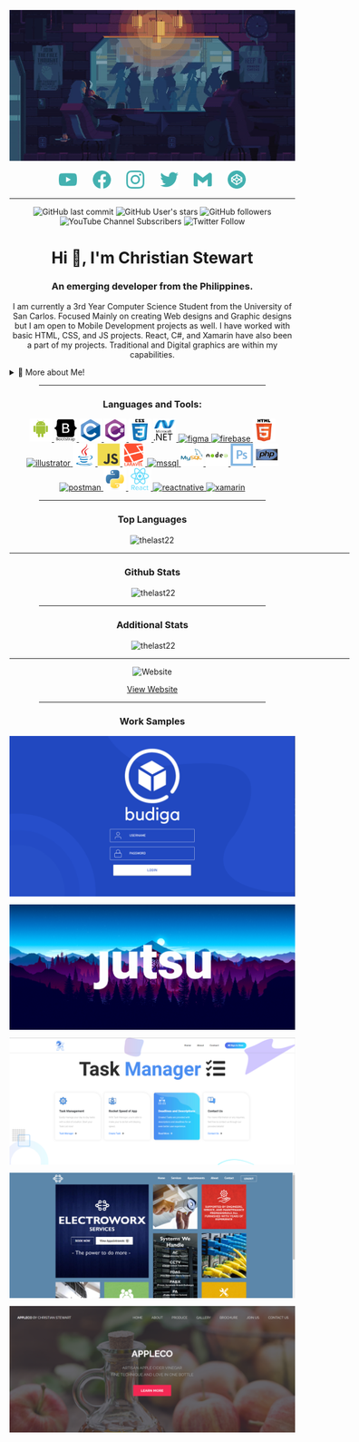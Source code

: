 <div align="center">
  
  ![Relax GIF](https://github.com/TheLast22/TheLast22/blob/main/Images/Relax.gif)
  
  <a href="https://www.youtube.com/channel/UCQ1Wu4srK7VvsEzrwzAiskg"><img width="32px" alt="Youtube" title="Youtube" src="https://github.com/TheLast22/TheLast22/blob/main/Images/youtube.svg"/></a>
  &#8287;&#8287;&#8287;&#8287;&#8287;
  <a href="https://fb.com//stewart.ca.8"><img width="32px" alt="Facebook" title="Facebook" src="https://github.com/TheLast22/TheLast22/blob/main/Images/facebook.svg"/></a>
  &#8287;&#8287;&#8287;&#8287;&#8287;
  <a href="https://instagram.com/stewart.ca8"><img width="32px" alt="Instagram" title="Instagram" src="https://github.com/TheLast22/TheLast22/blob/main/Images/instagram.svg"/></a>
  &#8287;&#8287;&#8287;&#8287;&#8287;
  <a href="https://twitter.com/stewart_ca8"><img width="32px" alt="Twitter" title="Twitter" src="https://github.com/TheLast22/TheLast22/blob/main/Images/twitter.svg"/></a>
  &#8287;&#8287;&#8287;&#8287;&#8287;
  <a href="mailto:christianstewart5111@gmail.com"><img width="32px" alt="Gmail" title="Gmail" src="https://github.com/TheLast22/TheLast22/blob/main/Images/gmail.svg"/></a>
  &#8287;&#8287;&#8287;&#8287;&#8287;
  <a href="https://codepen.io/thelast22"><img width="32px" alt="Codepen" title="Codepen" src="https://github.com/TheLast22/TheLast22/blob/main/Images/codepen.svg"/></a>
  
  <hr>
</div>

<div align="center">

  ![GitHub last commit](https://img.shields.io/github/last-commit/TheLast22/TheLast22?color=informational&label=Github&logo=github&style=for-the-badge)
  ![GitHub User's stars](https://img.shields.io/github/stars/TheLast22?label=User%20Stars&logo=github&style=for-the-badge)
  ![GitHub followers](https://img.shields.io/github/followers/TheLast22?logo=github&style=for-the-badge)
  ![YouTube Channel Subscribers](https://img.shields.io/youtube/channel/views/UCQ1Wu4srK7VvsEzrwzAiskg?color=informational&logo=youtube&style=for-the-badge)
  ![Twitter Follow](https://img.shields.io/twitter/follow/Stewart_ca8?color=informational&logo=twitter&style=for-the-badge)

</div>

<h1 align="center">Hi 👋, I'm Christian Stewart</h1>
<h3 align="center">An emerging developer from the Philippines.</h3>
<p align="center">I am currently a 3rd Year Computer Science Student from the University of San Carlos. Focused Mainly on creating Web designs and Graphic designs but I am open to Mobile Development projects as well. I have worked with basic HTML, CSS, and JS projects. React, C#, and Xamarin have also been a part of my projects. Traditional and Digital graphics are within my capabilities.</p>

<details>
  <summary>🧑 More about Me!</summary>

- 🔭 I’m currently on a quest to build **amazing** things

- 🌱 I’m currently learning **REST API and MERN Stack** 🤓

- 🤝 I’m looking for help with **Learning about Flutter & React Native**

- 👨‍💻 All of my projects are available on my github and portfolio(available below)

- 💬 Ask me about **UI/UX Design, Product Design, Fullstack Development, and Mobile Development**

- 📫 Reach me out at **christianstewart5111@gmail.com**

</details>

<div align="center">
  <hr width="400px">
</div>

<h3 align="center">Languages and Tools:</h3>
<p align="center"> <a href="https://developer.android.com" target="_blank" rel="noreferrer"> <img src="https://raw.githubusercontent.com/devicons/devicon/master/icons/android/android-original-wordmark.svg" alt="android" width="40" height="40"/> </a> <a href="https://getbootstrap.com" target="_blank" rel="noreferrer"> <img src="https://raw.githubusercontent.com/devicons/devicon/master/icons/bootstrap/bootstrap-plain-wordmark.svg" alt="bootstrap" width="40" height="40"/> </a> <a href="https://www.cprogramming.com/" target="_blank" rel="noreferrer"> <img src="https://raw.githubusercontent.com/devicons/devicon/master/icons/c/c-original.svg" alt="c" width="40" height="40"/> </a> <a href="https://www.w3schools.com/cs/" target="_blank" rel="noreferrer"> <img src="https://raw.githubusercontent.com/devicons/devicon/master/icons/csharp/csharp-original.svg" alt="csharp" width="40" height="40"/> </a> <a href="https://www.w3schools.com/css/" target="_blank" rel="noreferrer"> <img src="https://raw.githubusercontent.com/devicons/devicon/master/icons/css3/css3-original-wordmark.svg" alt="css3" width="40" height="40"/> </a> <a href="https://dotnet.microsoft.com/" target="_blank" rel="noreferrer"> <img src="https://raw.githubusercontent.com/devicons/devicon/master/icons/dot-net/dot-net-original-wordmark.svg" alt="dotnet" width="40" height="40"/> </a> <a href="https://www.figma.com/" target="_blank" rel="noreferrer"> <img src="https://www.vectorlogo.zone/logos/figma/figma-icon.svg" alt="figma" width="40" height="40"/> </a> <a href="https://firebase.google.com/" target="_blank" rel="noreferrer"> <img src="https://www.vectorlogo.zone/logos/firebase/firebase-icon.svg" alt="firebase" width="40" height="40"/> </a> <a href="https://www.w3.org/html/" target="_blank" rel="noreferrer"> <img src="https://raw.githubusercontent.com/devicons/devicon/master/icons/html5/html5-original-wordmark.svg" alt="html5" width="40" height="40"/> </a> <a href="https://www.adobe.com/in/products/illustrator.html" target="_blank" rel="noreferrer"> <img src="https://www.vectorlogo.zone/logos/adobe_illustrator/adobe_illustrator-icon.svg" alt="illustrator" width="40" height="40"/> </a> <a href="https://www.java.com" target="_blank" rel="noreferrer"> <img src="https://raw.githubusercontent.com/devicons/devicon/master/icons/java/java-original.svg" alt="java" width="40" height="40"/> </a> <a href="https://developer.mozilla.org/en-US/docs/Web/JavaScript" target="_blank" rel="noreferrer"> <img src="https://raw.githubusercontent.com/devicons/devicon/master/icons/javascript/javascript-original.svg" alt="javascript" width="40" height="40"/> </a> <a href="https://laravel.com/" target="_blank" rel="noreferrer"> <img src="https://raw.githubusercontent.com/devicons/devicon/master/icons/laravel/laravel-plain-wordmark.svg" alt="laravel" width="40" height="40"/> </a> <a href="https://www.microsoft.com/en-us/sql-server" target="_blank" rel="noreferrer"> <img src="https://www.svgrepo.com/show/303229/microsoft-sql-server-logo.svg" alt="mssql" width="40" height="40"/> </a> <a href="https://www.mysql.com/" target="_blank" rel="noreferrer"> <img src="https://raw.githubusercontent.com/devicons/devicon/master/icons/mysql/mysql-original-wordmark.svg" alt="mysql" width="40" height="40"/> </a> <a href="https://nodejs.org" target="_blank" rel="noreferrer"> <img src="https://raw.githubusercontent.com/devicons/devicon/master/icons/nodejs/nodejs-original-wordmark.svg" alt="nodejs" width="40" height="40"/> </a> <a href="https://www.photoshop.com/en" target="_blank" rel="noreferrer"> <img src="https://raw.githubusercontent.com/devicons/devicon/master/icons/photoshop/photoshop-line.svg" alt="photoshop" width="40" height="40"/> </a> <a href="https://www.php.net" target="_blank" rel="noreferrer"> <img src="https://raw.githubusercontent.com/devicons/devicon/master/icons/php/php-original.svg" alt="php" width="40" height="40"/> </a> <a href="https://postman.com" target="_blank" rel="noreferrer"> <img src="https://www.vectorlogo.zone/logos/getpostman/getpostman-icon.svg" alt="postman" width="40" height="40"/> </a> <a href="https://www.python.org" target="_blank" rel="noreferrer"> <img src="https://raw.githubusercontent.com/devicons/devicon/master/icons/python/python-original.svg" alt="python" width="40" height="40"/> </a> <a href="https://reactjs.org/" target="_blank" rel="noreferrer"> <img src="https://raw.githubusercontent.com/devicons/devicon/master/icons/react/react-original-wordmark.svg" alt="react" width="40" height="40"/> </a> <a href="https://reactnative.dev/" target="_blank" rel="noreferrer"> <img src="https://reactnative.dev/img/header_logo.svg" alt="reactnative" width="40" height="40"/> </a> <a href="https://dotnet.microsoft.com/apps/xamarin" target="_blank" rel="noreferrer"> <img src="https://raw.githubusercontent.com/detain/svg-logos/780f25886640cef088af994181646db2f6b1a3f8/svg/xamarin.svg" alt="xamarin" width="40" height="40"/> </a> </p>

<div align="center">
  <hr width="400px">
</div>

<div align="center">
  <h3 align="center">Top Languages</h3>
<p><img align="center" src="https://github-readme-stats.vercel.app/api/top-langs/?username=TheLast22&layout=compact&langs_count=8&theme=tokyonight" alt="thelast22" /></p>
</div>

<div align="center">
  <hr width="600px">
</div>

<div align="center">
  <h3 align="center">Github Stats</h3>
  <p>&nbsp;<img align="center" src="https://github-readme-stats.vercel.app/api?username=TheLast22&show_icons=true&theme=tokyonight" alt="thelast22" /></p>
  
  
</div>


<div align="center">
  <hr width="400px">
</div>

<div align="center">
  <h3 align="center">Additional Stats</h3>
  <p>&nbsp;<img align="center" src="https://streak-stats.demolab.com?user=TheLast22&theme=tokyonight" alt="thelast22" /></p>
</div>

<div align="center">
  <hr width="600px">
</div>

<div align="center">
  
  <img alt="Website" src="https://img.shields.io/website?color=blue&style=for-the-badge&up_message=Active&url=https%3A%2F%2Fthelast22.github.io%2F">
  
  [View Website](https://thelast22.github.io/)
  
</div>

<div align="center">
  <hr width="400px">
</div>

<div align="center">
  <h3 align="center">Work Samples</h3>
  <p><img align="center" src="Images/Budiga.png" alt="thelast22" /></p>
  <p><img align="center" src="Images/Jutsu.png" alt="thelast22" /></p>
  <p><img align="center" src="Images/Task Manager.png" alt="thelast22" /></p>
  <p><img align="center" src="Images/Electroworx.png" alt="thelast22" /></p>
  <p><img align="center" src="Images/AppleCo.png" alt="thelast22" /></p>
</div>



<!--
**TheLast22/TheLast22** is a ✨ _special_ ✨ repository because its `README.md` (this file) appears on your GitHub profile.

Here are some ideas to get you started:

- 🔭 I’m currently working on ...
- 🌱 I’m currently learning ...
- 👯 I’m looking to collaborate on ...
- 🤔 I’m looking for help with ...
- 💬 Ask me about ...
- 📫 How to reach me: ...
- 😄 Pronouns: ...
- ⚡ Fun fact: ...
- github stats will only update when making changes to profile ReadMe
-->
